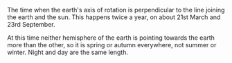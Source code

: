 The time when the earth's axis of rotation is perpendicular to the line
joining the earth and the sun. This happens twice a year, on about 21st
March and 23rd September.

At this time neither hemisphere of the earth is pointing towards the
earth more than the other, so it is spring or autumn everywhere, not
summer or winter. Night and day are the same length.
